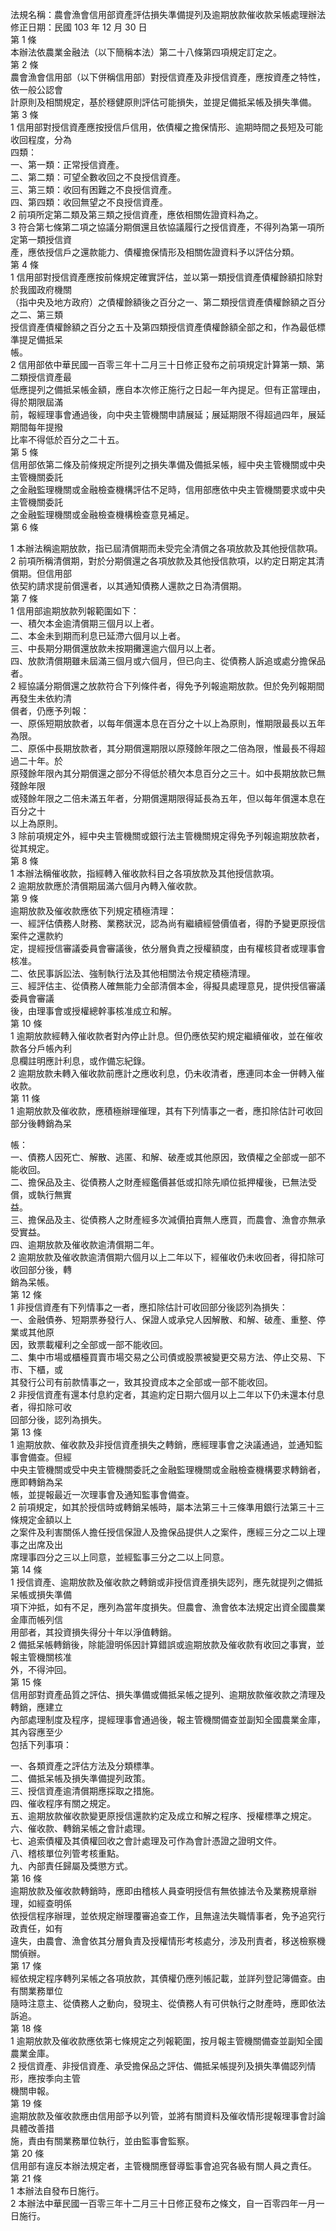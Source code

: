 法規名稱：農會漁會信用部資產評估損失準備提列及逾期放款催收款呆帳處理辦法  
修正日期：民國 103 年 12 月 30 日  
第 1 條  
本辦法依農業金融法（以下簡稱本法）第二十八條第四項規定訂定之。  
第 2 條  
農會漁會信用部（以下併稱信用部）對授信資產及非授信資產，應按資產之特性，依一般公認會  
計原則及相關規定，基於穩健原則評估可能損失，並提足備抵呆帳及損失準備。  
第 3 條  
1 信用部對授信資產應按授信戶信用，依債權之擔保情形、逾期時間之長短及可能收回程度，分為  
四類：  
一、第一類：正常授信資產。  
二、第二類：可望全數收回之不良授信資產。  
三、第三類：收回有困難之不良授信資產。  
四、第四類：收回無望之不良授信資產。  
2 前項所定第二類及第三類之授信資產，應依相關佐證資料為之。  
3 符合第七條第二項之協議分期償還且依協議履行之授信資產，不得列為第一項所定第一類授信資  
產，應依授信戶之還款能力、債權擔保情形及相關佐證資料予以評估分類。  
第 4 條  
1 信用部對授信資產應按前條規定確實評估，並以第一類授信資產債權餘額扣除對於我國政府機關  
（指中央及地方政府）之債權餘額後之百分之一、第二類授信資產債權餘額之百分之二、第三類  
授信資產債權餘額之百分之五十及第四類授信資產債權餘額全部之和，作為最低標準提足備抵呆  
帳。  
2 信用部依中華民國一百零三年十二月三十日修正發布之前項規定計算第一類、第二類授信資產最  
低應提列之備抵呆帳金額，應自本次修正施行之日起一年內提足。但有正當理由，得於期限屆滿  
前，報經理事會通過後，向中央主管機關申請展延；展延期限不得超過四年，展延期間每年提撥  
比率不得低於百分之二十五。  
第 5 條  
信用部依第二條及前條規定所提列之損失準備及備抵呆帳，經中央主管機關或中央主管機關委託  
之金融監理機關或金融檢查機構評估不足時，信用部應依中央主管機關要求或中央主管機關委託  
之金融監理機關或金融檢查機構檢查意見補足。  
第 6 條  


1 本辦法稱逾期放款，指已屆清償期而未受完全清償之各項放款及其他授信款項。  
2 前項所稱清償期，對於分期償還之各項放款及其他授信款項，以約定日期定其清償期。但信用部  
依契約請求提前償還者，以其通知債務人還款之日為清償期。  
第 7 條  
1 信用部逾期放款列報範圍如下：  
一、積欠本金逾清償期三個月以上者。  
二、本金未到期而利息已延滯六個月以上者。  
三、中長期分期償還放款未按期攤還逾六個月以上者。  
四、放款清償期雖未屆滿三個月或六個月，但已向主、從債務人訴追或處分擔保品者。  
2 經協議分期償還之放款符合下列條件者，得免予列報逾期放款。但於免列報期間再發生未依約清  
償者，仍應予列報：  
一、原係短期放款者，以每年償還本息在百分之十以上為原則，惟期限最長以五年為限。  
二、原係中長期放款者，其分期償還期限以原殘餘年限之二倍為限，惟最長不得超過二十年。於  
原殘餘年限內其分期償還之部分不得低於積欠本息百分之三十。如中長期放款已無殘餘年限  
或殘餘年限之二倍未滿五年者，分期償還期限得延長為五年，但以每年償還本息在百分之十  
以上為原則。  
3 除前項規定外，經中央主管機關或銀行法主管機關規定得免予列報逾期放款者，從其規定。  
第 8 條  
1 本辦法稱催收款，指經轉入催收款科目之各項放款及其他授信款項。  
2 逾期放款應於清償期屆滿六個月內轉入催收款。  
第 9 條  
逾期放款及催收款應依下列規定積極清理：  
一、經評估債務人財務、業務狀況，認為尚有繼續經營價值者，得酌予變更原授信案件之還款約  
定，提經授信審議委員會審議後，依分層負責之授權額度，由有權核貸者或理事會核准。  
二、依民事訴訟法、強制執行法及其他相關法令規定積極清理。  
三、經評估主、從債務人確無能力全部清償本金，得擬具處理意見，提供授信審議委員會審議  
後，由理事會或授權總幹事核准成立和解。  
第 10 條  
1 逾期放款經轉入催收款者對內停止計息。但仍應依契約規定繼續催收，並在催收款各分戶帳內利  
息欄註明應計利息，或作備忘紀錄。  
2 逾期放款未轉入催收款前應計之應收利息，仍未收清者，應連同本金一併轉入催收款。  
第 11 條  
1 逾期放款及催收款，應積極辦理催理，其有下列情事之一者，應扣除估計可收回部分後轉銷為呆  


帳：  
一、債務人因死亡、解散、逃匿、和解、破產或其他原因，致債權之全部或一部不能收回。  
二、擔保品及主、從債務人之財產經鑑價甚低或扣除先順位抵押權後，已無法受償，或執行無實  
益。  
三、擔保品及主、從債務人之財產經多次減價拍賣無人應買，而農會、漁會亦無承受實益。  
四、逾期放款及催收款逾清償期二年。  
2 逾期放款及催收款逾清償期六個月以上二年以下，經催收仍未收回者，得扣除可收回部分後，轉  
銷為呆帳。  
第 12 條  
1 非授信資產有下列情事之一者，應扣除估計可收回部分後認列為損失：  
一、金融債券、短期票券發行人、保證人或承兌人因解散、和解、破產、重整、停業或其他原  
因，致票載權利之全部或一部不能收回。  
二、集中市場或櫃檯買賣市場交易之公司債或股票被變更交易方法、停止交易、下市、下櫃，或  
其發行公司有前款情事之一，致其投資成本之全部或一部不能收回。  
2 非授信資產有還本付息約定者，其逾約定日期六個月以上二年以下仍未還本付息者，得扣除可收  
回部分後，認列為損失。  
第 13 條  
1 逾期放款、催收款及非授信資產損失之轉銷，應經理事會之決議通過，並通知監事會備查。但經  
中央主管機關或受中央主管機關委託之金融監理機關或金融檢查機構要求轉銷者，應即轉銷為呆  
帳，並提報最近一次理事會及通知監事會備查。  
2 前項規定，如其於授信時或轉銷呆帳時，屬本法第三十三條準用銀行法第三十三條規定金額以上  
之案件及利害關係人擔任授信保證人及擔保品提供人之案件，應經三分之二以上理事之出席及出  
席理事四分之三以上同意，並經監事三分之二以上同意。  
第 14 條  
1 授信資產、逾期放款及催收款之轉銷或非授信資產損失認列，應先就提列之備抵呆帳或損失準備  
項下沖抵，如有不足，應列為當年度損失。但農會、漁會依本法規定出資全國農業金庫而帳列信  
用部者，其投資損失得分十年以淨值轉銷。  
2 備抵呆帳轉銷後，除能證明係因計算錯誤或逾期放款及催收款有收回之事實，並報主管機關核准  
外，不得沖回。  
第 15 條  
信用部對資產品質之評估、損失準備或備抵呆帳之提列、逾期放款催收款之清理及轉銷，應建立  
內部處理制度及程序，提經理事會通過後，報主管機關備查並副知全國農業金庫，其內容應至少  
包括下列事項：  


一、各類資產之評估方法及分類標準。  
二、備抵呆帳及損失準備提列政策。  
三、授信資產逾清償期應採取之措施。  
四、催收程序有關之規定。  
五、逾期放款催收款變更原授信還款約定及成立和解之程序、授權標準之規定。  
六、催收款、轉銷呆帳之會計處理。  
七、追索債權及其債權回收之會計處理及可作為會計憑證之證明文件。  
八、稽核單位列管考核重點。  
九、內部責任歸屬及獎懲方式。  
第 16 條  
逾期放款及催收款轉銷時，應即由稽核人員查明授信有無依據法令及業務規章辦理，如經查明係  
依授信程序辦理，並依規定辦理覆審追查工作，且無違法失職情事者，免予追究行政責任，如有  
違失，由農會、漁會依其分層負責及授權情形考核處分，涉及刑責者，移送檢察機關偵辦。  
第 17 條  
經依規定程序轉列呆帳之各項放款，其債權仍應列帳記載，並詳列登記簿備查。由有關業務單位  
隨時注意主、從債務人之動向，發現主、從債務人有可供執行之財產時，應即依法訴追。  
第 18 條  
1 逾期放款及催收款應依第七條規定之列報範圍，按月報主管機關備查並副知全國農業金庫。  
2 授信資產、非授信資產、承受擔保品之評估、備抵呆帳提列及損失準備認列情形，應按季向主管  
機關申報。  
第 19 條  
逾期放款及催收款應由信用部予以列管，並將有關資料及催收情形提報理事會討論具體改善措  
施，責由有關業務單位執行，並由監事會監察。  
第 20 條  
信用部有違反本辦法規定者，主管機關應督導監事會追究各級有關人員之責任。  
第 21 條  
1 本辦法自發布日施行。  
2 本辦法中華民國一百零三年十二月三十日修正發布之條文，自一百零四年一月一日施行。  


